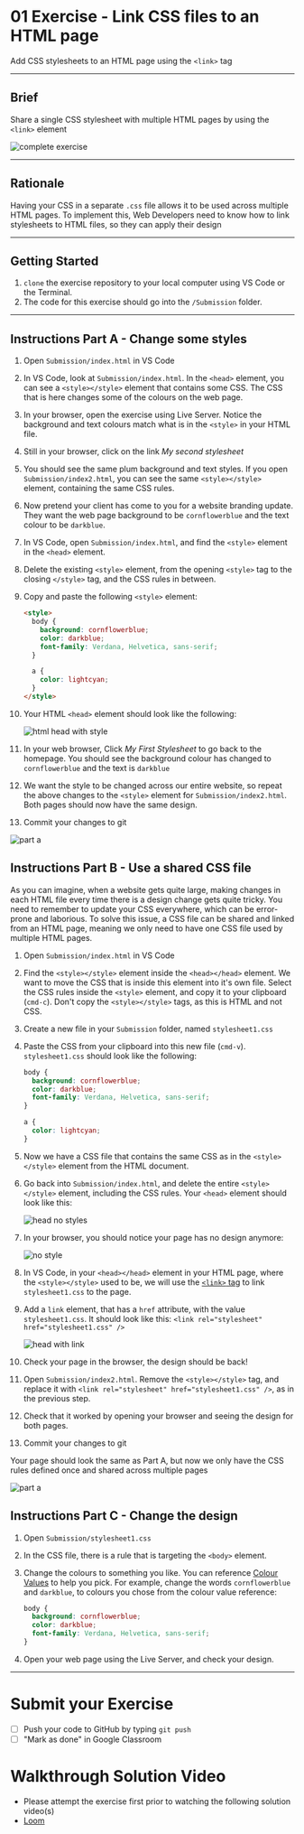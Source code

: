 # 01 Exercise - Link CSS files to an HTML page

Add CSS stylesheets to an HTML page using the `<link>` tag

---

## Brief

Share a single CSS stylesheet with multiple HTML pages by using the `<link>` element

![complete exercise](docs/exercise-complete.png)

---

## Rationale

Having your CSS in a separate `.css` file allows it to be used across multiple HTML pages. To implement this, Web Developers need to know how to link stylesheets to HTML files, so they can apply their design

---

## Getting Started

1. `clone` the exercise repository to your local computer using VS Code or the Terminal.
2. The code for this exercise should go into the `/Submission` folder.

---

## Instructions Part A - Change some styles

1. Open `Submission/index.html` in VS Code
2. In VS Code, look at `Submission/index.html`. In the `<head>` element, you can see a `<style></style>` element that contains some CSS. The CSS that is here changes some of the colours on the web page.
3. In your browser, open the exercise using Live Server. Notice the background and text colours match what is in the `<style>` in your HTML file.
4. Still in your browser, click on the link _My second stylesheet_
5. You should see the same plum background and text styles. If you open `Submission/index2.html`, you can see the same `<style></style>` element, containing the same CSS rules.
6. Now pretend your client has come to you for a website branding update. They want the web page background to be `cornflowerblue` and the text colour to be `darkblue`.
7. In VS Code, open `Submission/index.html`, and find the `<style>` element in the `<head>` element.
8. Delete the existing `<style>` element, from the opening `<style>` tag to the closing `</style>` tag, and the CSS rules in between.
9. Copy and paste the following `<style>` element:

   ```html
   <style>
     body {
       background: cornflowerblue;
       color: darkblue;
       font-family: Verdana, Helvetica, sans-serif;
     }

     a {
       color: lightcyan;
     }
   </style>
   ```

10. Your HTML `<head>` element should look like the following:

    ![html head with style](docs/exercise-head-with-style.png)

11. In your web browser, Click _My First Stylesheet_ to go back to the homepage. You should see the background colour has changed to `cornflowerblue` and the text is `darkblue`
12. We want the style to be changed across our entire website, so repeat the above changes to the `<style>` element for `Submission/index2.html`. Both pages should now have the same design.
13. Commit your changes to git

![part a](docs/exercise-part-a.png)

## Instructions Part B - Use a shared CSS file

As you can imagine, when a website gets quite large, making changes in each HTML file every time there is a design change gets quite tricky. You need to remember to update your CSS everywhere, which can be error-prone and laborious. To solve this issue, a CSS file can be shared and linked from an HTML page, meaning we only need to have one CSS file used by multiple HTML pages.

1. Open `Submission/index.html` in VS Code
2. Find the `<style></style>` element inside the `<head></head>` element. We want to move the CSS that is inside this element into it's own file. Select the CSS rules inside the `<style>` element, and copy it to your clipboard (`cmd-c`). Don't copy the `<style></style>` tags, as this is HTML and not CSS.
3. Create a new file in your `Submission` folder, named `stylesheet1.css`
4. Paste the CSS from your clipboard into this new file (`cmd-v`). `stylesheet1.css` should look like the following:

   ```css
   body {
     background: cornflowerblue;
     color: darkblue;
     font-family: Verdana, Helvetica, sans-serif;
   }

   a {
     color: lightcyan;
   }
   ```

5. Now we have a CSS file that contains the same CSS as in the `<style></style>` element from the HTML document.
6. Go back into `Submission/index.html`, and delete the entire `<style></style>` element, including the CSS rules. Your `<head>` element should look like this:

   ![head no styles](docs/exercise-head.png)

7. In your browser, you should notice your page has no design anymore:

   ![no style](docs/exercise-no-style.png)

8. In VS Code, in your `<head></head>` element in your HTML page, where the `<style></style>` used to be, we will use the [`<link>` tag][1] to link `stylesheet1.css` to the page.
9. Add a `link` element, that has a `href` attribute, with the value `stylesheet1.css`. It should look like this: `<link rel="stylesheet" href="stylesheet1.css" />`

   ![head with link](docs/exercise-head-with-link.png)

10. Check your page in the browser, the design should be back!
11. Open `Submission/index2.html`. Remove the `<style></style>` tag, and replace it with `<link rel="stylesheet" href="stylesheet1.css" />`, as in the previous step.
12. Check that it worked by opening your browser and seeing the design for both pages.
13. Commit your changes to git

Your page should look the same as Part A, but now we only have the CSS rules defined once and shared across multiple pages

![part a](docs/exercise-part-a.png)

## Instructions Part C - Change the design

1.  Open `Submission/stylesheet1.css`
2.  In the CSS file, there is a rule that is targeting the `<body>` element.
3.  Change the colours to something you like. You can reference [Colour Values](https://developer.mozilla.org/en-US/docs/Web/CSS/color_value) to help you pick. For example, change the words `cornflowerblue` and `darkblue`, to colours you chose from the colour value reference:

    ```css
    body {
      background: cornflowerblue;
      color: darkblue;
      font-family: Verdana, Helvetica, sans-serif;
    }
    ```

4.  Open your web page using the Live Server, and check your design.

---

# Submit your Exercise

- [ ] Push your code to GitHub by typing `git push`
- [ ] "Mark as done" in Google Classroom

</details>

[1]: [https://www.w3schools.com/Tags/tag_link.asp] "W3C Link tag"

# Walkthrough Solution Video

- Please attempt the exercise first prior to watching the following solution video(s)
- [Loom](https://www.loom.com/share/5d399877ddaf45178c3e1421ed675126?sharedAppSource=personal_library)
